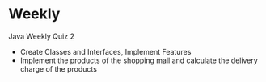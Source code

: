 # Weekly

Java Weekly Quiz 2
- Create Classes and Interfaces, Implement Features
- Implement the products of the shopping mall and calculate the delivery charge of the products
